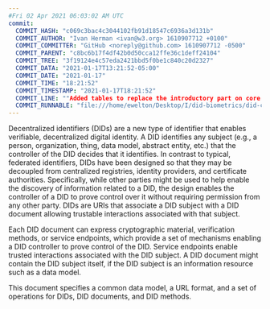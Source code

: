```yaml
---
#Fri 02 Apr 2021 06:03:02 AM UTC
commit:
  COMMIT_HASH: "c069c3bac4c3044102fb91d18547c6936a3d131b"
  COMMIT_AUTHOR: "Ivan Herman <ivan@w3.org> 1610907712 +0100"
  COMMIT_COMMITTER: "GitHub <noreply@github.com> 1610907712 -0500"
  COMMIT_PARENT: "c8bc6b17f4df42b0d50cca12ffe36c1deff24104"
  COMMIT_TREE: "3f19124e4c57eda2421bbd5f0be1c840c20d2327"
  COMMIT_DATA: "2021-01-17T13:21:52-05:00"
  COMMIT_DATE: "2021-01-17"
  COMMIT_TIME: "18:21:52"
  COMMIT_TIMESTAMP: "2021-01-17T18:21:52"
  COMMIT_LINE: ""Added tables to replace the introductory part on core properties."
  COMMIT_RUNNABLE: "file:///home/ewelton/Desktop/I/did-biometrics/did-core-dataset/analysis/gitinfo/c069c3bac4c3044102fb91d18547c6936a3d131b/snapshot/index.html"
---
```


<section id="abstract">
<p>
<a>Decentralized identifiers</a> (DIDs) are a new type of identifier that
enables verifiable, decentralized digital identity. A <a>DID</a> identifies any
subject (e.g., a person, organization, thing, data model, abstract entity, etc.)
that the controller of the <a>DID</a> decides that it identifies. In contrast to
typical, federated identifiers, DIDs have been designed so that they may be
decoupled from centralized registries, identity providers, and certificate
authorities. Specifically, while other parties might be used to help enable the
discovery of information related to a <a>DID</a>, the design enables the
controller of a <a>DID</a> to prove control over it without requiring permission
from any other party. <a>DIDs</a> are URIs that associate a <a>DID subject</a>
with a <a>DID document</a> allowing trustable interactions associated with that
subject.
    </p>
<p>
Each <a>DID document</a> can express cryptographic material, verification
methods, or <a>service endpoints</a>, which provide a set of mechanisms enabling
a <a>DID controller</a> to prove control of the <a>DID</a>. <a>Service
endpoints</a> enable trusted interactions associated with the <a>DID
subject</a>. A <a>DID document</a> might contain the <a>DID subject</a> itself,
if the <a>DID subject</a> is an information resource such as a data model.
    </p>
<p>
This document specifies a common data model, a URL format, and a set of
operations for <a>DIDs</a>, <a>DID documents</a>, and <a>DID methods</a>.
    </p>
</section>

